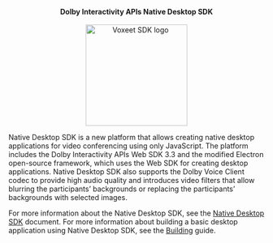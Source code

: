 <p align="center">
  <b>Dolby Interactivity APIs Native Desktop SDK</b><br><br>
  <img src="https://cdn.dolby.io/wp-content/uploads/2020/05/Dolbyio-white-horizontal-e1589344433251.jpg" alt="Voxeet SDK logo" title="Voxeet SDK logo" width="200"/>
</p>


Native Desktop SDK is a new platform that allows creating native desktop applications for video conferencing using only JavaScript. The platform includes the Dolby Interactivity APIs Web SDK 3.3 and the modified Electron open-source framework, which uses the Web SDK for creating desktop applications. Native Desktop SDK also supports the Dolby Voice Client codec to provide high audio quality and introduces video filters that allow blurring the participants’ backgrounds or replacing the participants’ backgrounds with selected images.

For more information about the Native Desktop SDK, see the [Native Desktop SDK](https://docs.dolby.io/interactivity/docs/native-desktop-sdk) document.
For more information about building a basic desktop application using Native Desktop SDK, see the [Building](https://docs.dolby.io/interactivity/docs/building-a-basic-desktop-application) guide.
